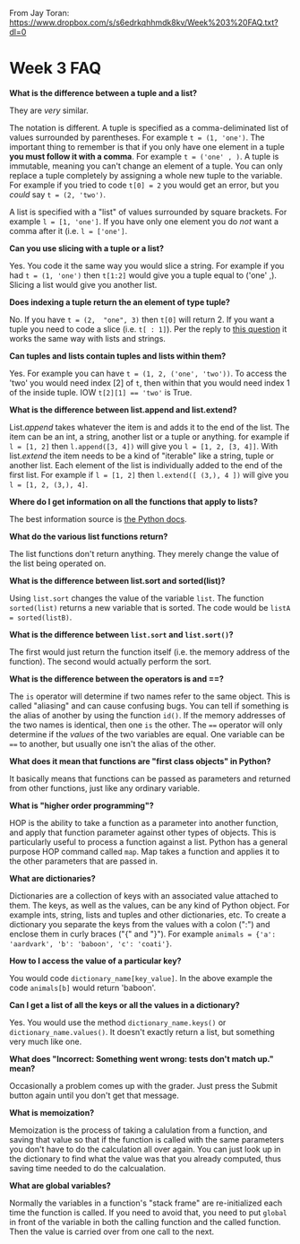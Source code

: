 From Jay Toran:
https://www.dropbox.com/s/s6edrkqhhmdk8kv/Week%203%20FAQ.txt?dl=0

# Week 3 FAQ

**What is the difference between a tuple and a list?**

They are *very* similar.  

The notation is different.  A tuple is specified as a comma-deliminated list of values surrounded by parentheses.  For example `t = (1, 'one')`.  The important thing to remember is that if you only have one element in a tuple **you must follow it with a comma**.  For example `t = ('one' , )`.  A tuple is immutable, meaning you can't change an element of a tuple.  You can only replace a tuple completely by assigning a whole new tuple to the variable.  For example if you tried to code `t[0] = 2` you would get an error, but you *could* say `t = (2, 'two')`.

A list is specified with a "list" of values surrounded by square brackets.  For example `l = [1, 'one']`.  If you have only one element you do *not* want a comma after it (i.e. `l = ['one']`.

**Can you use slicing with a tuple or a list?**

Yes.  You code it the same way you would slice a string.  For example if you had `t = (1, 'one')` then `t[1:2]` would give you a tuple equal to ('one' ,).  Slicing a list would give you another list.

**Does indexing a tuple return the an element of type tuple?**

No.  If you have `t = (2,  "one", 3)` then `t[0]` will return 2.  If you want a tuple you need to code a slice (i.e. `t[ : 1]`).  Per the reply to [this question](https://courses.edx.org/courses/course-v1:MITx+6.00.1x+2T2017_2/discussion/forum/35e127f944e149742273bc1b58766b721cd95c85/threads/5a6d725b24451a09d9000216) it works the same way with lists and strings.

**Can tuples and lists contain tuples and lists within them?**

Yes.  For example you can have `t = (1, 2, ('one', 'two'))`.  To access the 'two' you would need index [2] of `t`, then within that you would need index 1 of the inside tuple.  IOW `t[2][1] == 'two'` is True.

**What is the difference between list.append and list.extend?**

List.*append* takes whatever the item is and adds it to the end of the list.  The item can be an int, a string, another list or a tuple or anything.  for example if `l = [1, 2]` then `l.append([3, 4])` will give you `l = [1, 2, [3, 4]]`.  With list.*extend* the item needs to be a kind of "iterable" like a string, tuple or another list.  Each element of the list is individually added to the end of the first list.  For example if `l = [1, 2]` then `l.extend([ (3,), 4 ])` will give you `l = [1, 2, (3,), 4]`. 

**Where do I get information on all the functions that apply to lists?**

The best information source is [the Python docs](https://docs.python.org/3/tutorial/datastructures.html).

**What do the various list functions return?**

The list functions don't return anything.  They merely change the value of the list being operated on.

**What is the difference between list.sort and sorted(list)?**

Using `list.sort` changes the value of the variable `list`.  The function `sorted(list)` returns a new variable that is sorted.  The code would be `listA = sorted(listB)`.

**What is the difference between `list.sort` and `list.sort()`?**

The first would just return the function itself (i.e. the memory address of the function).  The second would actually perform the sort.

**What is the difference between the operators is and ==?**

The `is` operator will determine if two names refer to the same object.  This is called "aliasing" and can cause confusing bugs.  You can tell if something is the alias of another by using the function `id()`.  If the memory addresses of the two names is identical, then one `is` the other.  The `==` operator will only determine if the *values* of the two variables are equal.  One variable can be `==` to another, but usually one isn't the alias of the other.

**What does it mean that functions are "first class objects" in Python?**

It basically means that functions can be passed as parameters and returned from other functions, just like any ordinary variable.

**What is "higher order programming"?**

HOP is the ability to take a function as a parameter into another function, and apply that function parameter against other types of objects.  This is particularly useful to process a function against a list.  Python has a general purpose HOP command called `map`.  Map takes a function and applies it to the other parameters that are passed in.

**What are dictionaries?**

Dictionaries are a collection of keys with an associated value attached to them.  The keys, as well as the values, can be any kind of Python object.  For example ints, string, lists and tuples and other dictionaries, etc.  To create a dictionary you separate the keys from the values with a colon (":") and enclose them in curly braces ("{" and "}").  For example `animals = {'a': 'aardvark', 'b': 'baboon', 'c': 'coati'}`.  

**How to I access the value of a particular key?**

You would code `dictionary_name[key_value]`.  In the above example the code `animals[b]` would return 'baboon'.

**Can I get a list of all the keys or all the values in a dictionary?**

Yes.  You would use the method `dictionary_name.keys()` or `dictionary_name.values()`.  It doesn't exactly return a list, but something very much like one.

**What does "Incorrect: Something went wrong: tests don't match up." mean?**

Occasionally a problem comes up with the grader.  Just press the Submit button again until you don't get that message.

**What is memoization?**

Memoization is the process of taking a calulation from a function, and saving that value so that if the function is called with the same parameters you don't have to do the calculation all over again.  You can just look up in the dictionary to find what the value was that you already computed, thus saving time needed to do the calcualation.

**What are global variables?**

Normally the variables in a function's "stack frame" are re-initialized each time the function is called.  If you need to avoid that, you need to put `global` in front of the variable in both the calling function and the called function.  Then the value is carried over from one call to the next.


